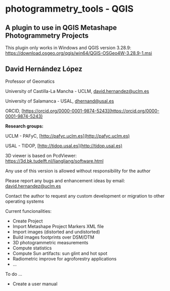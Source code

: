 # **photogrammetry_tools - QGIS**

## A plugin to use in QGIS Metashape Photogrammetry Projects

This plugin only works in Windows and QGIS version 3.28.9:
https://download.osgeo.org/qgis/win64/QGIS-OSGeo4W-3.28.9-1.msi

## **David Hernández López**

Professor of Geomatics

University of Castilla-La Mancha - UCLM, 
david.hernandez@uclm.es

University of Salamanca - USAL, 
dhernand@usal.es

ORCID, [https://orcid.org/0000-0001-9874-5243](https://orcid.org/0000-0001-9874-5243)

**Research groups:**

UCLM - PAFyC, [http://pafyc.uclm.es](http://pafyc.uclm.es)

USAL - TIDOP, [http://tidop.usal.es](http://tidop.usal.es)

3D viewer is based on PcdViewer:
https://3d.bk.tudelft.nl/liangliang/software.html

Any use of this version is allowed without 
responsibility for the author

Please report any bugs and enhancement ideas by email: david.hernandez@uclm.es

Contact the author to request any custom development or migration to other operating systems 

Current funcionalities:
- Create Project
- Import Metashape Project Markers XML file
- Import images (distorted and undistorted)
- Build images footprints over DSM/DTM
- 3D photogrammetric measurements
- Compute statistics
- Compute Sun artifacts: sun glint and hot spot
- Radiometric improve for agroforestry applications
- ...

To do ...
- Create a user manual

